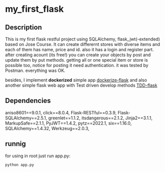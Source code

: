 # my_first_flask
## Description
This is my first flask restful project using SQLAlchemy, flask_jwt(-extended) based on Jose Course. It can create differernt stores with diverse items and each of them has name, price and id. also it has a login and register part. after creating acount (its free!) you can create your objects by post and update them by put methods. getting all or one special item or store is possible too, notice for posting it need authentication. it was tested by Postman. everything was OK. 

besides, I implement **dockerized** simple app [dockerize-flask](./dockerized_flask)
and also another simple flask web app with Test driven develop methods [TDD-flask](./tdd_flask)

## Dependencies
aniso8601==9.0.1,
click==8.0.4,
Flask-RESTful==0.3.9,
Flask-SQLAlchemy==2.5.1,
greenlet==1.1.2,
itsdangerous==2.1.2,
Jinja2==3.1.1,
MarkupSafe==2.1.1,
PyJWT==1.4.2,
pytz==2022.1,
six==1.16.0,
SQLAlchemy==1.4.32,
Werkzeug==2.0.3,


## runnig
for using in root just run app.py:
```
python app.py
```
